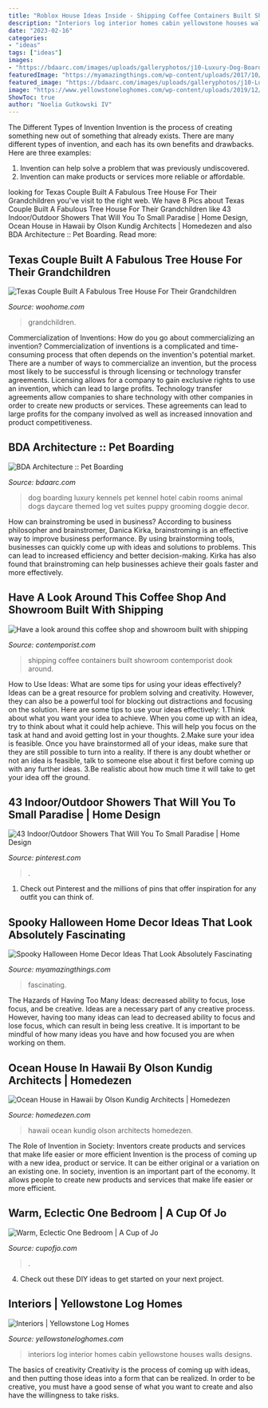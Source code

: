 ```yaml
---
title: "Roblox House Ideas Inside - Shipping Coffee Containers Built Showroom Contemporist Dook Around"
description: "Interiors log interior homes cabin yellowstone houses walls designs"
date: "2023-02-16"
categories:
- "ideas"
tags: ["ideas"]
images:
- "https://bdaarc.com/images/uploads/galleryphotos/j10-Luxury-Dog-Boarding-Log-Cabin.jpg"
featuredImage: "https://myamazingthings.com/wp-content/uploads/2017/10/halloween-home-decor-2.jpg"
featured_image: "https://bdaarc.com/images/uploads/galleryphotos/j10-Luxury-Dog-Boarding-Log-Cabin.jpg"
image: "https://www.yellowstoneloghomes.com/wp-content/uploads/2019/12/8L734544_2-1-768x1160.jpg"
ShowToc: true
author: "Noelia Gutkowski IV"
---
```



The Different Types of Invention
Invention is the process of creating something new out of something that already exists. There are many different types of invention, and each has its own benefits and drawbacks. Here are three examples: 
1. Invention can help solve a problem that was previously undiscovered. 
2. Invention can make products or services more reliable or affordable. 

	

		
looking for Texas Couple Built A Fabulous Tree House For Their Grandchildren you've visit to the right web. We have 8 Pics about Texas Couple Built A Fabulous Tree House For Their Grandchildren like 43 Indoor/Outdoor Showers That Will You To Small Paradise | Home Design, Ocean House in Hawaii by Olson Kundig Architects | Homedezen and also BDA Architecture :: Pet Boarding. Read more:
		
    
## Texas Couple Built A Fabulous Tree House For Their Grandchildren

<img loading=lazy src="https://www.woohome.com/wp-content/uploads/2013/04/Fabulous-Tree-House-6.jpg" onerror="this.onerror=null;this.src='https://tse3.mm.bing.net/th?id=OIP.yNfO-w9_sxCSkfEkb56D1AHaLP&amp;pid=15.1';" alt="Texas Couple Built A Fabulous Tree House For Their Grandchildren">

_Source: woohome.com_

>grandchildren. 

	

Commercialization of Inventions: How do you go about commercializing an invention?
Commercialization of inventions is a complicated and time-consuming process that often depends on the invention's potential market. There are a number of ways to commercialize an invention, but the process most likely to be successful is through licensing or technology transfer agreements. Licensing allows for a company to gain exclusive rights to use an invention, which can lead to large profits. Technology transfer agreements allow companies to share technology with other companies in order to create new products or services. These agreements can lead to large profits for the company involved as well as increased innovation and product competitiveness.

    
## BDA Architecture :: Pet Boarding

<img loading=lazy src="https://bdaarc.com/images/uploads/galleryphotos/j10-Luxury-Dog-Boarding-Log-Cabin.jpg" onerror="this.onerror=null;this.src='https://tse1.mm.bing.net/th?id=OIP.YxFy_hs3zJ4MMkgCwKW1tgHaKX&amp;pid=15.1';" alt="BDA Architecture :: Pet Boarding">

_Source: bdaarc.com_

>dog boarding luxury kennels pet kennel hotel cabin rooms animal dogs daycare themed log vet suites puppy grooming doggie decor. 

	

How can brainstroming be used in business?
According to business philosopher and brainstromer, Danica Kirka, brainstroming is an effective way to improve business performance. By using brainstorming tools, businesses can quickly come up with ideas and solutions to problems. This can lead to increased efficiency and better decision-making. Kirka has also found that brainstroming can help businesses achieve their goals faster and more effectively.

    
## Have A Look Around This Coffee Shop And Showroom Built With Shipping

<img loading=lazy src="http://www.contemporist.com/wp-content/uploads/2015/11/foghound_111115_04-800x1199.jpg" onerror="this.onerror=null;this.src='https://tse4.mm.bing.net/th?id=OIP.5YJyXSrHNGEQrtx2tPIkGQHaLG&amp;pid=15.1';" alt="Have a look around this coffee shop and showroom built with shipping">

_Source: contemporist.com_

>shipping coffee containers built showroom contemporist dook around. 

	

How to Use Ideas: What are some tips for using your ideas effectively?
Ideas can be a great resource for problem solving and creativity. However, they can also be a powerful tool for blocking out distractions and focusing on the solution. Here are some tips to use your ideas effectively:
1.Think about what you want your idea to achieve. When you come up with an idea, try to think about what it could help achieve. This will help you focus on the task at hand and avoid getting lost in your thoughts.
2.Make sure your idea is feasible. Once you have brainstormed all of your ideas, make sure that they are still possible to turn into a reality. If there is any doubt whether or not an idea is feasible, talk to someone else about it first before coming up with any further ideas.
3.Be realistic about how much time it will take to get your idea off the ground.

    
## 43 Indoor/Outdoor Showers That Will You To Small Paradise | Home Design

<img loading=lazy src="https://i.pinimg.com/736x/3a/46/ea/3a46ea90670b72070cb07edcbf65d1b6.jpg" onerror="this.onerror=null;this.src='https://tse4.mm.bing.net/th?id=OIP.lqwYxh877HAWxXGv_auXpQHaLG&amp;pid=15.1';" alt="43 Indoor/Outdoor Showers That Will You To Small Paradise | Home Design">

_Source: pinterest.com_

>. 

	

1) Check out Pinterest and the millions of pins that offer inspiration for any outfit you can think of.

    
## Spooky Halloween Home Decor Ideas That Look Absolutely Fascinating

<img loading=lazy src="https://myamazingthings.com/wp-content/uploads/2017/10/halloween-home-decor-2.jpg" onerror="this.onerror=null;this.src='https://tse4.mm.bing.net/th?id=OIP.lh9qY1nwtat2eT94ulte3gHaLH&amp;pid=15.1';" alt="Spooky Halloween Home Decor Ideas That Look Absolutely Fascinating">

_Source: myamazingthings.com_

>fascinating. 

	

The Hazards of Having Too Many Ideas: decreased ability to focus, lose focus, and be creative.
Ideas are a necessary part of any creative process. However, having too many ideas can lead to decreased ability to focus and lose focus, which can result in being less creative. It is important to be mindful of how many ideas you have and how focused you are when working on them.

    
## Ocean House In Hawaii By Olson Kundig Architects | Homedezen

<img loading=lazy src="http://www.homedezen.com/wp-content/uploads/2013/08/Ocean-House-in-Hawaii-by-Olson-Kundig-Architects-10.jpg" onerror="this.onerror=null;this.src='https://tse2.mm.bing.net/th?id=OIP.dX0Th2XxhFbWzJf9dUzI2gHaLG&amp;pid=15.1';" alt="Ocean House in Hawaii by Olson Kundig Architects | Homedezen">

_Source: homedezen.com_

>hawaii ocean kundig olson architects homedezen. 

	

The Role of Invention in Society: Inventors create products and services that make life easier or more efficient
Invention is the process of coming up with a new idea, product or service. It can be either original or a variation on an existing one. In society, invention is an important part of the economy. It allows people to create new products and services that make life easier or more efficient.

    
## Warm, Eclectic One Bedroom | A Cup Of Jo

<img loading=lazy src="https://cupofjo.com/wp-content/uploads/2016/01/park-slope-house-tour.jpg" onerror="this.onerror=null;this.src='https://tse1.mm.bing.net/th?id=OIP.ZKSGG6y454wWJPKQ5ziqmwHaKt&amp;pid=15.1';" alt="Warm, Eclectic One Bedroom | A Cup of Jo">

_Source: cupofjo.com_

>. 

	

4. Check out these DIY ideas to get started on your next project.

    
## Interiors | Yellowstone Log Homes

<img loading=lazy src="https://www.yellowstoneloghomes.com/wp-content/uploads/2019/12/8L734544_2-1-768x1160.jpg" onerror="this.onerror=null;this.src='https://tse4.mm.bing.net/th?id=OIP.1DELkmaIQNTbTakfXmCj_AHaLL&amp;pid=15.1';" alt="Interiors | Yellowstone Log Homes">

_Source: yellowstoneloghomes.com_

>interiors log interior homes cabin yellowstone houses walls designs. 

	

The basics of creativity
Creativity is the process of coming up with ideas, and then putting those ideas into a form that can be realized. In order to be creative, you must have a good sense of what you want to create and also have the willingness to take risks.

